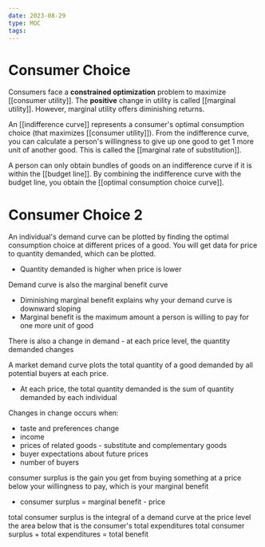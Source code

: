```yaml
---
date: 2023-08-29
type: MOC
tags: 
---
```


# Consumer Choice
Consumers face a **constrained optimization** problem to maximize [[consumer utility]]. The **positive** change in utility is called [[marginal utility]]. However, marginal utility offers diminishing returns.

An [[indifference curve]] represents a consumer's optimal consumption choice (that maximizes [[consumer utility]]). From the indifference curve, you can calculate a person's willingness to give up one good to get 1 more unit of another good. This is called the [[marginal rate of substitution]].

A person can only obtain bundles of goods on an indifference curve if it is within the [[budget line]]. By combining the indifference curve with the budget line, you obtain the [[optimal consumption choice curve]].

# Consumer Choice 2
An individual's demand curve can be plotted by finding the optimal consumption choice at different prices of a good. You will get data for price to quantity demanded, which can be plotted.
- Quantity demanded is higher when price is lower

Demand curve is also the marginal benefit curve
- Diminishing marginal benefit explains why your demand curve is downward sloping
- Marginal benefit is the maximum amount a person is willing to pay for one more unit of good

There is also a change in demand - at each price level, the quantity demanded changes

A market demand curve plots the total quantity of a good demanded by all potential buyers at each price.
- At each price, the total quantity demanded is the sum of quantity demanded by each individual

Changes in change occurs when:
- taste and preferences change
- income
- prices of related goods - substitute and complementary goods
- buyer expectations about future prices
- number of buyers

consumer surplus is the gain you get from buying something at a price below your willingness to pay, which is your marginal benefit
- consumer surplus = marginal benefit - price

total consumer surplus is the integral of a demand curve at the price level
the area below that is the consumer's total expenditures
total consumer surplus + total expenditures = total benefit
